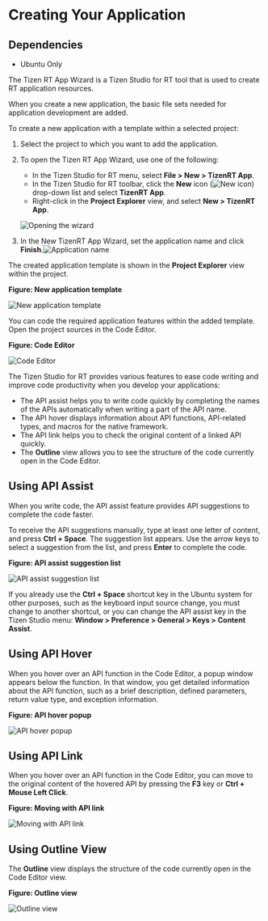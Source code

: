 # Creating Your Application
## Dependencies

- Ubuntu Only


The Tizen RT App Wizard is a Tizen Studio for RT tool that is used to create RT application resources.

When you create a new application, the basic file sets needed for application development are added.

To create a new application with a template within a selected project:

1. Select the project to which you want to add the application.

2. To open the Tizen RT App Wizard, use one of the following:

   - In the Tizen Studio for RT menu, select **File > New > TizenRT App**.
   - In the Tizen Studio for RT toolbar, click the **New** icon (![New icon](./media/rt_icon_new.png)) drop-down list and select **TizenRT App**.
   - Right-click in the **Project Explorer** view, and select **New > TizenRT App**.

   ![Opening the wizard](./media/rt_app_wizard.png)

3. In the New TizenRT App Wizard, set the application name and click **Finish**.![Application name](./media/rt_app_name.png)

The created application template is shown in the **Project Explorer** view within the project.

**Figure: New application template**

![New application template](./media/rt_template.png)

You can code the required application features within the added template. Open the project sources in the Code Editor.

**Figure: Code Editor**

![Code Editor](./media/rt_editor.png)

The Tizen Studio for RT provides various features to ease code writing and improve code productivity when you develop your applications:

- The API assist helps you to write code quickly by completing the names of the APIs automatically when writing a part of the API name.
- The API hover displays information about API functions, API-related types, and macros for the native framework.
- The API link helps you to check the original content of a linked API quickly.
- The **Outline** view allows you to see the structure of the code currently open in the Code Editor.

## Using API Assist

When you write code, the API assist feature provides API suggestions to complete the code faster.

To receive the API suggestions manually, type at least one letter of content, and press **Ctrl + Space**. The suggestion list appears. Use the arrow keys to select a suggestion from the list, and press **Enter** to complete the code.

**Figure: API assist suggestion list**

![API assist suggestion list](./media/rt_api_assist.png)

If you already use the **Ctrl + Space** shortcut key in the Ubuntu system for other purposes, such as the keyboard input source change, you must change to another shortcut, or you can change the API assist key in the Tizen Studio menu: **Window > Preference > General > Keys > Content Assist**.

## Using API Hover

When you hover over an API function in the Code Editor, a popup window appears below the function. In that window, you get detailed information about the API function, such as a brief description, defined parameters, return value type, and exception information.

**Figure: API hover popup**

![API hover popup](./media/rt_api_hover.png)

## Using API Link

When you hover over an API function in the Code Editor, you can move to the original content of the hovered API by pressing the **F3** key or **Ctrl + Mouse Left Click**.

**Figure: Moving with API link**

![Moving with API link](./media/rt_api_link.png)

## Using Outline View

The **Outline** view displays the structure of the code currently open in the Code Editor view.

**Figure: Outline view**

![Outline view](./media/rt_outline_view.png)